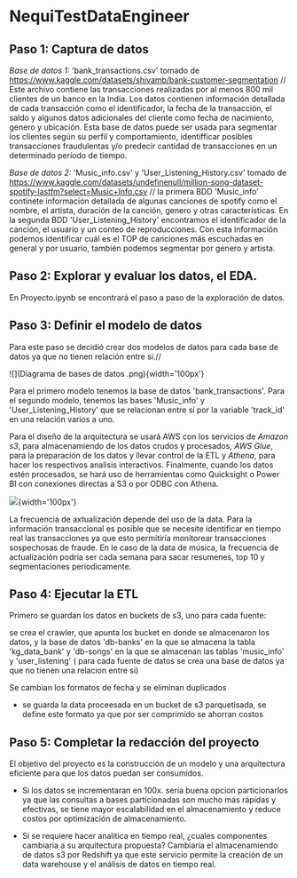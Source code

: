 # NequiTestDataEngineer
## Paso 1: Captura de datos

*Base de datos 1:* 'bank_transactions.csv' tomado de https://www.kaggle.com/datasets/shivamb/bank-customer-segmentation //
Este archivo contiene las transacciones realizadas por al menos 800 mil clientes de un banco en la India. Los datos contienen información detallada de cada transacción como el identificador, la fecha de la transacción, el saldo y algunos datos adicionales del cliente como fecha de nacimiento, genero y ubicación.
Esta base de datos puede ser usada para segmentar los clientes según su perfil y comportamiento, identifficar posibles transacciones fraudulentas y/o predecir cantidad de transacciones en un determinado período de tiempo.

*Base de datos 2:* 'Music_info.csv' y 'User_Listening_History.csv' tomado de https://www.kaggle.com/datasets/undefinenull/million-song-dataset-spotify-lastfm?select=Music+Info.csv //
la primera BDD 'Music_info' continete información detallada de algunas canciones de spotify como el nombre, el artista, duración de la canción, genero y otras características. En la segunda BDD 'User_Listening_History' encontramos el identificador de la canción, el usuario y un conteo de reproducciones.
Con esta información podemos identificar cuál es el TOP de canciones más escuchadas en general y por usuario, también podemos segmentar por genero y artista. 

## Paso 2: Explorar y evaluar los datos, el EDA.

En Proyecto.ipynb se encontrará el paso a paso de la exploración de datos.

## Paso 3: Definir el modelo de datos

Para este paso se decidió crear dos modelos de datos para cada base de datos ya que no tienen relación entre si.//

![](Diagrama de bases de datos .png){width='100px'}

Para el primero modelo tenemos la base de datos 'bank_transactions'. Para el segundo modelo, tenemos las bases 'Music_info' y 'User_Listening_History' que se relacionan entre sí por la variable 'track_id' en una relación varios a uno. 

Para el diseño de la arquitectura se usará AWS con los servicios de *Amazon s3*, para almacenamiendo de los datos crudos y procesados, *AWS Glue*, para la preparación de los datos y llevar control de la ETL y *Athena*, para hacer los respectivos analisis interactivos. Finalmente, cuando los datos estén procesados, se hará uso de herramientas como Quicksight o Power BI con conexiones directas a S3 o por ODBC con Athena.

![](Arquitectura.drawio){width='100px'}

La frecuencia de axtualización depende del uso de la data. Para la información transaccional es posible que se necesite identificar en tiempo real las transacciones ya que esto permitiría monitorear transacciones sospechosas de fraude. 
En le caso de la data de música, la frecuencia de actualización podría ser cada semana para sacar resumenes, top 10 y segmentaciones periodicamente.

## Paso 4: Ejecutar la ETL

Primero se guardan los datos en buckets de s3, uno para cada fuente:


se crea el crawler, que apunta los bucket en donde se almacenaron los datos, y la base de datos 'db-banks' en la que se almacena la tabla 'kg_data_bank' y 'db-songs' en la que se almacenan las tablas 'music_info' y 'user_listening' ( para cada fuente de datos se crea una base de datos ya que no tienen una relacion entre si)

Se cambian los formatos de fecha y se eliminan duplicados
* se guarda la data proceesada en un bucket de s3 parquetisada, se define este formato ya que por ser comprimido se ahorran costos
## Paso 5: Completar la redacción del proyecto

El objetivo del proyecto es la construcción de un modelo y una arquitectura eficiente para que los datos puedan ser consumidos.  

* Si los datos se incrementaran en 100x. sería buena opcion particionarlos ya que las consultas a bases particionadas son mucho más rápidas y efectivas, se tiene mayor escalabilidad en el almacenamiento y reduce costos por optimización de almacenamiento.

* Si se requiere hacer analítica en tiempo real, ¿cuales componentes cambiaria a su
arquitectura propuesta? Cambiaría el almacenamiendo de datos s3 por Redshift ya que este servicio permite la creación de un data warehouse y el análisis de datos en tiempo real.
